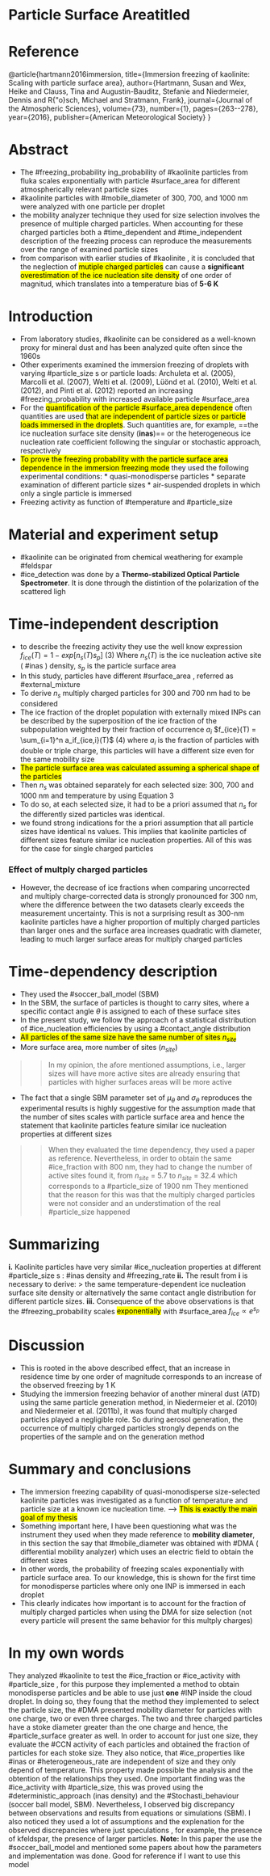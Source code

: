 # Particle Surface Areatitled

# Reference
@article{hartmann2016immersion,
  title={Immersion freezing of kaolinite: Scaling with particle surface area},
  author={Hartmann, Susan and Wex, Heike and Clauss, Tina and Augustin-Bauditz, Stefanie and Niedermeier, Dennis and R{\"o}sch, Michael and Stratmann, Frank},
  journal={Journal of the Atmospheric Sciences},
  volume={73},
  number={1},
  pages={263--278},
  year={2016},
  publisher={American Meteorological Society}
}

# Abstract
* The #freezing_probability ing_probability of #kaolinite particles from fluka scales exponentially with particle #surface_area for different atmospherically  relevant particle sizes
* #kaolinite  particles with #mobile_diameter of 300, 700, and 1000 nm were analyzed with one particle per droplet
* the mobility analyzer technique they used for size selection involves the presence of multiple charged particles. When accounting for these charged particles both a #time_dependent and #time_independent description of the freezing process can reproduce the measurements over the range of examined particle sizes
* from comparison with earlier studies of #kaolinite , it is concluded that the neglection of <mark class='blue'>mutiple charged particles</mark> can cause a **significant** <mark class="yellow">overestimation of the ice nucleation site density</mark> of one order of magnitud, which translates into a temperature bias of **5-6 K**

# Introduction
* From laboratory studies, #kaolinite can be considered as a well-known proxy for mineral dust and has been analyzed quite often since the 1960s
* Other experiments examined the immersion freezing of droplets with varying #particle_size s or particle loads: Archuleta et al. (2005), Marcolli et al. (2007), Welti et al. (2009), Lüönd et al. (2010), Welti et al. (2012), and Pinti et al. (2012) reported an increasing #freezing_probability with increased available particle #surface_area 
* For the <mark class='yellow'>quantification of the particle #surface_area  dependence</mark>  often quantities are used <mark class='yellow'> that are independent of particle sizes or particle loads immersed in the droplets</mark>. Such quantities are, for example, ==the ice nucleation surface site density (**inas**)== or the heterogeneous ice nucleation rate coefficient following the singular or stochastic approach, respectively
* <mark class='red'>To prove the freezing probability with the particle surface area dependence in the immersion freezing mode</mark> they used the following experimental conditions:
			*  quasi-monodisperse particles
			* separate examination of different particle sizes 
			*  air-suspended droplets in which only a single particle is immersed
* Freezing activity as function of #temperature  and #particle_size 

# Material and experiment setup
* #kaolinite  can be originated from chemical weathering  for example #feldspar 
* #ice_detection was done by a **Thermo-stabilized Optical Particle Spectrometer**. It is done through the distintion of the polarization of the scattered ligh 

# Time-independent description

* to describe the freezing activity they use the well know expression
			                                            $f_{ice}(T) = 1 - exp[n_s(T)s_p]$     (3)
	Where $n_s(T)$ is the ice nucleation active site ( #inas ) density, $s_p$ is the particle surface area
* In this study, particles have different #surface_area , referred as #external_mixture 
* To derive $n_s$ multiply charged particles for 300 and 700 nm had to be considered
* The ice fraction of the droplet population with externally mixed INPs can be described by the superposition of the ice fraction of the subpopulation weighted by their fraction of occurrence $a_i$
							                    $f_{ice}(T) = \sum_{i=1}^n a_if_{ice,i}(T)$           (4)
where $a_i$ is the fraction of particles with double or triple charge, this particles will have a different size even for the same mobility size
* <mark class="mark-border red">The particle surface area was calculated assuming a spherical shape of the particles </mark> 
* Then $n_s$ was obtained separately for each selected size: 300, 700 and 1000 nm and temperature by using Equation 3
* To do so, at each selected size, it had to be a priori assumed that $n_s$ for the differently sized particles was identical.
* we found strong indications for the a priori assumption that all particle sizes have identical ns values. This implies that kaolinite particles of different sizes feature similar ice nucleation properties. All of this was for the case for single charged particles
### Effect of multply charged particles
* However, the decrease of ice fractions when comparing uncorrected and multiply charge-corrected data is strongly pronounced for 300 nm, where the difference between the two datasets clearly exceeds the measurement uncertainty. This is not a surprising result as 300-nm kaolinite particles have a higher proportion of multiply charged particles than larger ones and the surface area increases quadratic with diameter, leading to much larger surface areas for multiply charged particles

# Time-dependency description
* They used the #soccer_ball_model (SBM)
* In the SBM, the surface of particles is thought to carry sites, where a specific contact angle $\theta$  is assigned to each of these surface sites
* In the present study, we follow the approach of a statistical distribution of #ice_nucleation efficiencies by using a #contact_angle distribution
* <mark class='yellow'>All particles of the same size have the same number of sites $n_{site}$</mark>
* More surface area, more number of sites ($n_{site}$) 
>> In my opinion, the afore mentioned assumptions, i.e., larger sizes will have more active sites are already ensuring that particles with higher surfaces areas will be more active
* The fact that a single SBM parameter set of $\mu_{\theta}$  and $\sigma_{\theta}$  reproduces the experimental results is highly suggestive for the assumption made that the number of sites scales with particle surface area and hence the statement that kaolinite particles feature similar ice nucleation properties at different sizes
>> When they evaluated the time dependency, they used a paper as reference. Nevertheless, in order to obtain the same #ice_fraction with 800 nm, they had to change the number of active sites found it, from $n_{site}$ = 5.7 to $n_{site}$ = 32.4 which corresponds to a #particle_size  of 1900 nm
>> They mentioned that the reason for this was that the multiply charged particles were not consider and an understimation of the real #particle_size  happened

# Summarizing
**i.** Kaolinite particles have very similar #ice_nucleation properties at different #particle_size s : #inas density and #freezing_rate
**ii.** The result from **i** is necessary to derive:
																					> the same temperature-dependent ice nucleation surface site density or alternatively the same contact angle distribution for different particle sizes.
**iii.** Consequence of the above observations is that the #freezing_probability scales <mark class='yellow'>exponentially</mark> with #surface_area  $f_{ice} \propto  e^{s_p}$ 

# Discussion
* This is rooted in the above described effect, that an increase in residence time by one order of magnitude corresponds to an increase of the observed freezing by 1 K
* Studying the immersion freezing behavior of another mineral dust (ATD) using the same particle generation method, in Niedermeier et al. (2010) and Niedermeier et al. (2011b), it was found that multiply charged particles played a negligible role. So during aerosol generation, the occurrence of multiply charged particles strongly depends on the properties of the sample and on the generation method

# Summary and conclusions
* The immersion freezing capability of quasi-monodisperse size-selected kaolinite particles was investigated as a function of temperature and particle size at a known ice nucleation time.
	--> <mark class='blue'> This is exactly the main goal of my thesis</mark>
* Something important here, I have been questioning what was the instrument they used when they made reference to **mobility diameter**, in this section the say that #mobile_diameter was obtained with #DMA ( differential mobility analyzer) which uses an electric field to obtain the different sizes
* In other words, the probability of freezing scales exponentially with particle surface area. To our knowledge, this is shown for the first time for monodisperse particles where only one INP is immersed in each droplet
* This clearly indicates how important is to account for the fraction of multiply charged particles when using the DMA for size selection (not every particle will present the same behavior for this multply charges)

# In my own words
They analyzed #kaolinite to test the #ice_fraction  or #ice_activity with #particle_size , for this purpose they implemented a method to obtain monodisperse particles and be able to use just **one** #INP inside the cloud droplet. In doing so, they foung that the method they implemented to select the particle size, the #DMA presented mobility diameter for particles with one charge, two or even three charges. The two and three charged particles have a stoke diameter greater than the one charge and hence, the #particle_surface greater as well. In order to account for just one size, they evaluate the #CCN activity of each particles and obtained the fraction of particles for each stoke size.
They also notice, that #ice_properties like #inas or #heterogeneous_rate are independent of size and they only depend of temperature.
This property made possible the analysis and the obtention of the relationships they used.
One important finding was the #ice_activity  with  #particle_size, this was proved using the #deterministic_approach (inas density) and the #Stochasti_behaviour  (soccer ball model, SBM).
Nevertheless, I observed big discrepancy between observations and results from equations or simulations (SBM).
I also noticed they used a lot of assumptions and the explenation for the observed discrepancies where just speculations , for example, the presence of kfeldspar, the presence of larger particles.
**Note:** In this paper the use the #soccer_ball_model and mentioned some papers about how the parameters and implementation was done. Good for reference if I want to use this model


